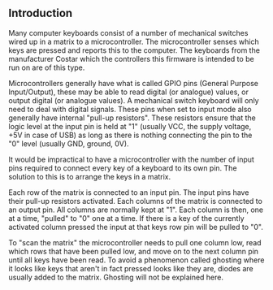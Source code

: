 ## Introduction

Many computer keyboards consist of a number of mechanical switches
wired up in a matrix to a microcontroller. The microcontroller senses
which keys are pressed and reports this to the computer. The keyboards
from the manufacturer Costar which the controllers this firmware is
intended to be run on are of this type.

Microcontrollers generally have what is called GPIO pins (General
Purpose Input/Output), these may be able to read digital (or analogue)
values, or output digital (or analogue values). A mechanical switch
keyboard will only need to deal with digital signals. These pins when
set to input mode also generally have internal "pull-up
resistors". These resistors ensure that the logic level at the input
pin is held at "1" (usually VCC, the supply voltage, +5V in case of
USB) as long as there is nothing connecting the pin to the "0" level
(usually GND, ground, 0V).

It would be impractical to have a microcontroller with the number of
input pins required to connect every key of a keyboard to its own
pin. The solution to this is to arrange the keys in a matrix. 

Each row of the matrix is connected to an input pin. The input pins
have their pull-up resistors activated. Each columns of the matrix is
connected to an output pin. All columns are normally kept at "1". Each
column is then, one at a time, "pulled" to "0" one at a time. If there
is a key of the currently activated column pressed the input at that
keys row pin will be pulled to "0".

To "scan the matrix" the microcontroller needs to pull one column low,
read which rows that have been pulled low, and move on to the next
column pin until all keys have been read. To avoid a phenomenon called
ghosting where it looks like keys that aren't in fact pressed looks
like they are, diodes are usually added to the matrix. Ghosting will
not be explained here.


